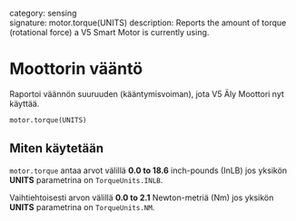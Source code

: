 category: sensing  
signature: motor.torque(UNITS)
description: Reports the amount of torque (rotational force) a V5 Smart Motor is currently using.

# Moottorin vääntö

Raportoi väännön suuruuden (kääntymisvoiman), jota V5 Äly Moottori nyt käyttää.

```python
motor.torque(UNITS)
```

## Miten käytetään

`motor.torque` antaa arvot välillä **0.0 to 18.6** inch-pounds (InLB) jos yksikön **UNITS** parametrina on `TorqueUnits.INLB`.

Vaihtiehtoisesti arvon välillä **0.0 to 2.1** Newton-metriä (Nm) jos yksikön **UNITS** parametrina on `TorqueUnits.NM`.

<advanced>
</advanced>

